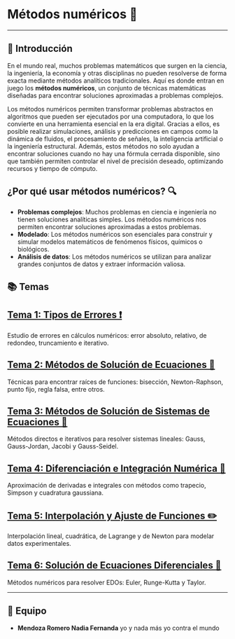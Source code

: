 # Métodos numéricos 🚀
---
## 📌 Introducción  

En el mundo real, muchos problemas matemáticos que surgen en la ciencia, la ingeniería, la economía y otras disciplinas no pueden resolverse de forma exacta mediante métodos analíticos tradicionales. Aquí es donde entran en juego los **métodos numéricos**, un conjunto de técnicas matemáticas diseñadas para encontrar soluciones aproximadas a problemas complejos.

Los métodos numéricos permiten transformar problemas abstractos en algoritmos que pueden ser ejecutados por una computadora, lo que los convierte en una herramienta esencial en la era digital. Gracias a ellos, es posible realizar simulaciones, análisis y predicciones en campos como la dinámica de fluidos, el procesamiento de señales, la inteligencia artificial o la ingeniería estructural.
Además, estos métodos no solo ayudan a encontrar soluciones cuando no hay una fórmula cerrada disponible, sino que también permiten controlar el nivel de precisión deseado, optimizando recursos y tiempo de cómputo.

## ¿Por qué usar métodos numéricos? 🔍
* **Problemas complejos**: Muchos problemas en ciencia e ingeniería no tienen soluciones analíticas simples. Los métodos numéricos nos permiten encontrar soluciones aproximadas a estos problemas.
* **Modelado**: Los métodos numéricos son esenciales para construir y simular modelos matemáticos de fenómenos físicos, químicos o biológicos.
* **Análisis de datos**: Los métodos numéricos se utilizan para analizar grandes conjuntos de datos y extraer información valiosa.

## 📚 Temas  

## [Tema 1: Tipos de Errores ❗](./tema-1/README.md)

Estudio de errores en cálculos numéricos: error absoluto, relativo, de redondeo, truncamiento e iterativo.

## [Tema 2: Métodos de Solución de Ecuaciones 🧠](./tema-2/README.md)

Técnicas para encontrar raíces de funciones: bisección, Newton-Raphson, punto fijo, regla falsa, entre otros.

## [Tema 3: Métodos de Solución de Sistemas de Ecuaciones 🎯](./tema-3/README.md)

Métodos directos e iterativos para resolver sistemas lineales: Gauss, Gauss-Jordan, Jacobi y Gauss-Seidel.

## [Tema 4: Diferenciación e Integración Numérica 📐](./tema-4/README.md)

Aproximación de derivadas e integrales con métodos como trapecio, Simpson y cuadratura gaussiana.

## [Tema 5: Interpolación y Ajuste de Funciones ✏️](./tema-5/README.md)

Interpolación lineal, cuadrática, de Lagrange y de Newton para modelar datos experimentales.

## [Tema 6: Solución de Ecuaciones Diferenciales 🔧](./tema-6/README.md)

Métodos numéricos para resolver EDOs: Euler, Runge-Kutta y Taylor.

---

## 👥 Equipo  
- **Mendoza Romero Nadia Fernanda**  yo y nada más yo contra el mundo
  
